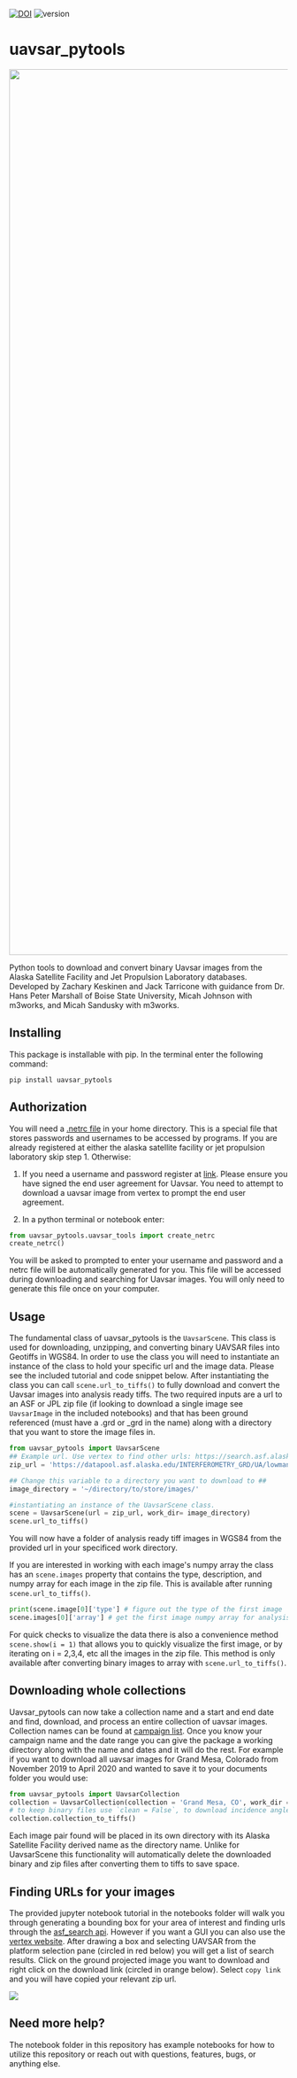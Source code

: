 [![DOI](https://zenodo.org/badge/452858293.svg)](https://zenodo.org/badge/latestdoi/452858293)
![version](https://img.shields.io/badge/version-0.5.0-green)

# uavsar_pytools

<img src="https://github.com/SnowEx/uavsar_pytools/blob/main/title_figure.png" width="1600">

Python tools to download and convert binary Uavsar images from the Alaska Satellite Facility and Jet Propulsion Laboratory databases. Developed by Zachary Keskinen and Jack Tarricone with guidance from Dr. Hans Peter Marshall of Boise State University, Micah Johnson with m3works, and Micah Sandusky with m3works.

## Installing

This package is installable with pip. In the terminal enter the following command:

```console
pip install uavsar_pytools
```

## Authorization

You will need a [.netrc file](https://www.gnu.org/software/inetutils/manual/html_node/The-_002enetrc-file.html) in your home directory. This is a special file that stores passwords and usernames to be accessed by programs. If you are already registered at either the alaska satellite facility or jet propulsion laboratory skip step 1. Otherwise:

1. If you need a username and password register at [link](https://search.asf.alaska.edu/). Please ensure you have signed the end user agreement for Uavsar. You need to attempt to download a uavsar image from vertex to prompt the end user agreement.

2. In a python terminal or notebook enter:
```python
from uavsar_pytools.uavsar_tools import create_netrc
create_netrc()
```

You will be asked to prompted to enter your username and password and a netrc file will be automatically generated for you. This file will be accessed during downloading and searching for Uavsar images. You will only need to generate this file once on your computer.

## Usage

The fundamental class of uavsar_pytools is the `UavsarScene`. This class is used for downloading, unzipping, and converting binary UAVSAR files into Geotiffs in WGS84. In order to use the class you will need to instantiate an instance of the class to hold your specific url and the image data. Please see the included tutorial and code snippet below. After instantiating the class you can call `scene.url_to_tiffs()` to fully download and convert the Uavsar images into analysis ready tiffs. The two required inputs are a url to an ASF or JPL zip file (if looking to download a single image see `UavsarImage` in the included notebooks) and that has been ground referenced (must have a .grd or \_grd in the name) along with a directory that you want to store the image files in.

```python
from uavsar_pytools import UavsarScene
## Example url. Use vertex to find other urls: https://search.asf.alaska.edu/ ##
zip_url = 'https://datapool.asf.alaska.edu/INTERFEROMETRY_GRD/UA/lowman_05208_21019-019_21021-007_0006d_s01_L090_01_int_grd.zip'

## Change this variable to a directory you want to download to ##
image_directory = '~/directory/to/store/images/'

#instantiating an instance of the UavsarScene class.
scene = UavsarScene(url = zip_url, work_dir= image_directory)
scene.url_to_tiffs()
```

You will now have a folder of analysis ready tiff images in WGS84 from the provided url in your specificed work directory.

If you are interested in working with each image's numpy array the class has an `scene.images` property that contains the type, description, and numpy array for each image in the zip file. This is available after running `scene.url_to_tiffs()`.

```python
print(scene.image[0]['type'] # figure out the type of the first image
scene.images[0]['array'] # get the first image numpy array for analysis
```

For quick checks to visualize the data there is also a convenience method `scene.show(i = 1)` that allows you to quickly visualize the first image, or by iterating on i = 2,3,4, etc all the images in the zip file. This method is only available after converting binary images to array with `scene.url_to_tiffs()`.

## Downloading whole collections

Uavsar_pytools can now take a collection name and a start and end date and find, download, and process an entire collection of uavsar images. Collection names can be found at [campaign list](https://api.daac.asf.alaska.edu/services/utils/mission_list). Once you know your campaign name and the date range you can give the package a working directory along with the name and dates and it will do the rest. For example if you want to download all uavsar images for Grand Mesa, Colorado from November 2019 to April 2020 and wanted to save it to your documents folder you would use:

```python
from uavsar_pytools import UavsarCollection
collection = UavsarCollection(collection = 'Grand Mesa, CO', work_dir = '~/Documents/collection_ex/', dates = ('2019-11-01','2020-04-01'))
# to keep binary files use `clean = False`, to download incidence angles with each image use `inc = True`, for only certain pols use `pols = ['VV','HV']`
collection.collection_to_tiffs()
```

Each image pair found will be placed in its own directory with its Alaska Satellite Facility derived name as the directory name. Unlike for UavsarScene this functionality will automatically delete the downloaded binary and zip files after converting them to tiffs to save space.

## Finding URLs for your images

The provided jupyter notebook tutorial in the notebooks folder will walk you through generating a bounding box for your area of interest and finding urls through the [asf_search api](https://github.com/asfadmin/Discovery-asf_search). However if you want a GUI you can also use the [vertex website](https://search.asf.alaska.edu/). After drawing a box and selecting UAVSAR from the platform selection pane (circled in red below) you will get a list of search results. Click on the ground projected image you want to download and right click on the download link (circled in orange below). Select ```copy link``` and you will have copied your relevant zip url.

<img src="https://github.com/SnowEx/uavsar_pytools/blob/main/vertex_example.png">

## Need more help?

The notebook folder in this repository has example notebooks for how to utilize this repository or reach out with questions, features, bugs, or anything else.
